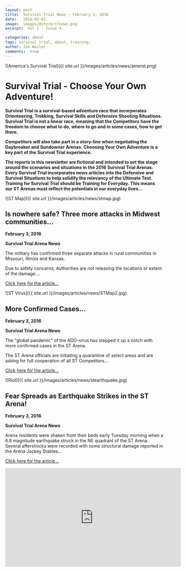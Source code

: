 ```yaml
---
layout: post
title:  Survival Trial News - February 3, 2016
date:   2016-02-03  
image:  images/@stock/stnews.png
excerpt:  Vol 1 - Issue 4. 

categories: about
tags: survival trial, about, training, 
author: Jon Weiler
comments:  true
---
```


![America's Survival Trial]({{ site.url }}/images/articles/news/amerst.png)

# Survival Trial - Choose Your Own Adventure!

**Survival Trial is a survival-based adventure race that incorporates Orienteering, Trekking, Survival Skills and Defensive Shooting Situations.  Survival Trial is not a linear race, meaning that the Competitors have the freedom to choose what to do, where to go and in some cases, how to get there.**

**Competitors will also take part in a story-line when negotiating the Daybreaker and Sundowner Arenas.  Choosing Your Own Adventure is a key part of the Survival Trial experience.**

**The reports in this newsletter are fictional and intended to set the stage around the scenarios and situations in the 2016 Survival Trial Arenas.  Every Survival Trial incorporates news articles into the Defensive and Survival Situations to help solidify the relevancy of the Ultimate Test.  Training for Survival Trial should be Training for Everyday.  This means our ST Arenas must reflect the potentials in our everyday lives...** 

![ST Map]({{ site.url }}/images/articles/news/stmap.jpg)

## Is nowhere safe?  Three more attacks in Midwest communities...

**February 3, 2016**

**Survival Trial Arena News**

The military has confirmed three separate attacks in rural communities in Missouri, Illinois and Kansas. 

Due to safety concerns, Authorities are not releasing the locations or extent of the damage....


[Click here for the article...](http://www.ketv.com/news/fbi-agent-weighs-in-on-threat-of-terrorism-in-heartland/34140756)

![ST Virus]({{ site.url }}/images/articles/news/STMap2.jpg)

## More Confirmed Cases...

**February 3, 2016**

**Survival Trial Arena News**

The "global pandemic" of the ADO-virus has stepped it up a notch with more confirmed cases in the ST Arena. 

The ST Arena officials are initiating a quarantine of select areas and are asking for full cooperation of all ST Competitors...

[Click here for the article...](http://www.bbc.com/news/world-us-canada-35478778)


![Riot]({{ site.url }}/images/articles/news/stearthquake.jpg)

## Fear Spreads as Earthquake Strikes in the ST Arena!

**February 3, 2016**

**Survival Trial Arena News**

Arena residents were shaken from their beds early Tuesday morning when a 6.8 magnitude earthquake struck in the NE quadrant of the ST Arena.  Several aftershocks were recorded with some structural damage reported in the Arena Jockey Stables...

[Click here for the article...](http://www.mcclatchydc.com/news/politics-government/white-house/article57991778.html)

<iframe width="560" height="315" src="https://www.youtube.com/embed/xtLLCwNk9FI" frameborder="0" allowfullscreen></iframe>
